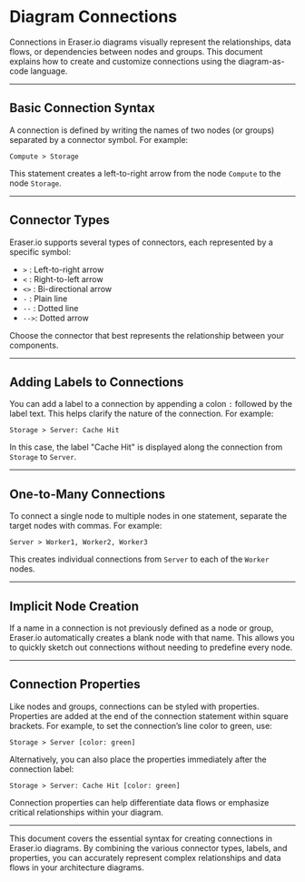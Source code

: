 # Diagram Connections

Connections in Eraser.io diagrams visually represent the relationships, data flows, or dependencies between nodes and groups. This document explains how to create and customize connections using the diagram-as-code language.

---

## Basic Connection Syntax

A connection is defined by writing the names of two nodes (or groups) separated by a connector symbol. For example:

```plaintext
Compute > Storage
```

This statement creates a left-to-right arrow from the node `Compute` to the node `Storage`.

---

## Connector Types

Eraser.io supports several types of connectors, each represented by a specific symbol:

- `>` : Left-to-right arrow
- `<` : Right-to-left arrow
- `<>` : Bi-directional arrow
- `-` : Plain line
- `--` : Dotted line
- `-->`: Dotted arrow

Choose the connector that best represents the relationship between your components.

---

## Adding Labels to Connections

You can add a label to a connection by appending a colon `:` followed by the label text. This helps clarify the nature of the connection. For example:

```plaintext
Storage > Server: Cache Hit
```

In this case, the label "Cache Hit" is displayed along the connection from `Storage` to `Server`.

---

## One-to-Many Connections

To connect a single node to multiple nodes in one statement, separate the target nodes with commas. For example:

```plaintext
Server > Worker1, Worker2, Worker3
```

This creates individual connections from `Server` to each of the `Worker` nodes.

---

## Implicit Node Creation

If a name in a connection is not previously defined as a node or group, Eraser.io automatically creates a blank node with that name. This allows you to quickly sketch out connections without needing to predefine every node.

---

## Connection Properties

Like nodes and groups, connections can be styled with properties. Properties are added at the end of the connection statement within square brackets. For example, to set the connection’s line color to green, use:

```plaintext
Storage > Server [color: green]
```

Alternatively, you can also place the properties immediately after the connection label:

```plaintext
Storage > Server: Cache Hit [color: green]
```

Connection properties can help differentiate data flows or emphasize critical relationships within your diagram.

---

This document covers the essential syntax for creating connections in Eraser.io diagrams. By combining the various connector types, labels, and properties, you can accurately represent complex relationships and data flows in your architecture diagrams.
